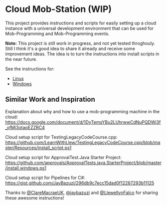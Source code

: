 # Cloud Mob-Station (WIP)

This project provides instructions and scripts for easily setting up a cloud instance with a universal development environment that can be used for Mob-Programming and Mob-Programming events.

**Note:** This project is still work in progress, and not yet tested throghouly. Still I think it's a good idea to share it already and receive some improvement ideas. The idea is to turn the instructions into install scripts in the near future. 

See the instructions for:
* [Linux](./linux-mob-station.md)
* [Windows](./windows-mob-station.md)

## Similar Work and Inspiration

Explanation about why and how to use a mob-programming machine in the cloud: https://docs.google.com/document/d/1DyTemsYBu2LUhrwwCdNuPQDWj3f_yfMj3otaoEZZRC4

Cloud setup script for TestingLegacyCodeCourse.cpp: https://github.com/LearnWithLlew/TestingLegacyCodeCourse.cpp/blob/master/Resources/install_script.ps1

Cloud setup script for ApprovalTest.Java Starter Project: https://github.com/approvals/ApprovalTests.java.StarterProject/blob/master/install.windows.ps1

Cloud setup script for Pipelines for C#: https://gist.github.com/JayBazuzi/296db9c7ecc15dad0f12287293b11125

Thanks to [@ClareMacraeUK][clare-macrae-twitter], [@jaybazuzi][jay-bazuzi-twitter] and [@LlewellynFalco][llewellyn-falco-twitter] for sharing these awesome instructions!

[clare-macrae-twitter]: https://twitter.com/ClareMacraeUK
[jay-bazuzi-twitter]: https://twitter.com/jaybazuzi
[llewellyn-falco-twitter]: https://twitter.com/LlewellynFalco
